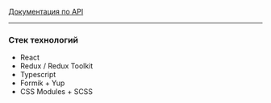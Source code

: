 

[Документация по API](http://91.241.64.154:8080/swagger-ui/index.html?configUrl=/v3/api-docs/swagger-config) 

------------


### Стек технологий
- React
- Redux / Redux Toolkit 
- Typescript
- Formik + Yup
- CSS Modules + SCSS

